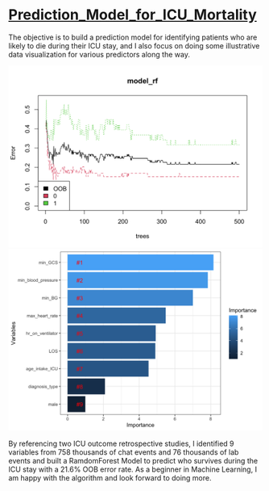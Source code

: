# [Prediction_Model_for_ICU_Mortality](https://rpubs.com/hhsieh2416/716884)
The objective is to build a prediction model for identifying patients who are likely to die during their ICU stay, and I also focus on doing some illustrative data visualization for various predictors along the way.

<img src="OOB error rate.png">
<img src="Rank variables.png">

By referencing two ICU outcome retrospective studies, I identified 9 variables from 758 thousands of chat events and 76 thousands of lab events and built a RamdomForest Model to predict who survives during the ICU stay with a 21.6% OOB error rate. As a beginner in Machine Learning, I am happy with the algorithm and look forward to doing more.
